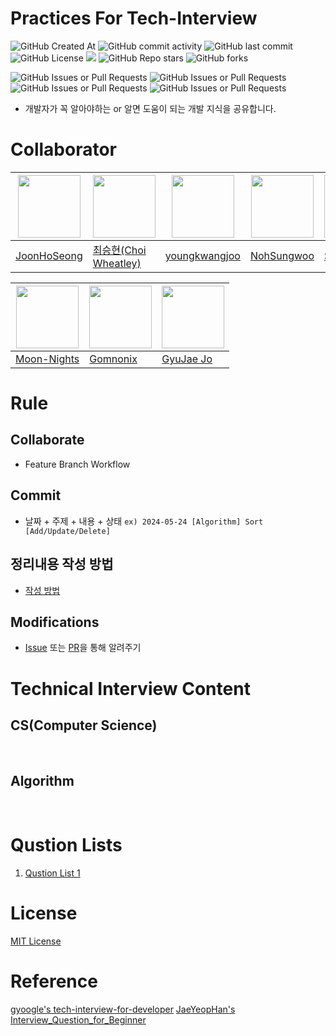 # Practices For Tech-Interview
![GitHub Created At](https://img.shields.io/github/created-at/JoonHoSeong/Practice_TechInterveiw)
![GitHub commit activity](https://img.shields.io/github/commit-activity/t/JoonHoSeong/Practice_TechInterveiw)
![GitHub last commit](https://img.shields.io/github/last-commit/JoonHoSeong/Practice_TechInterveiw)
![GitHub License](https://img.shields.io/github/license/JoonHoSeong/Practice_TechInterveiw)
<a href="https://hits.seeyoufarm.com"><img src="https://hits.seeyoufarm.com/api/count/incr/badge.svg?url=https://github.com/JoonHoSeong/Practice_TechInterveiw&count_bg=%23D2F3FF&title_bg=%235EEAFF&icon=&icon_color=%23E7E7E7&title=Hits&edge_flat=false"/></a>
![GitHub Repo stars](https://img.shields.io/github/stars/JoonHoSeong/Practice_TechInterveiw)
![GitHub forks](https://img.shields.io/github/forks/JoonHoSeong/Practice_TechInterveiw)

![GitHub Issues or Pull Requests](https://img.shields.io/github/issues/JoonHoSeong/Practice_TechInterveiw)
![GitHub Issues or Pull Requests](https://img.shields.io/github/issues-closed/JoonHoSeong/Practice_TechInterveiw)
![GitHub Issues or Pull Requests](https://img.shields.io/github/issues-pr/JoonHoSeong/Practice_TechInterveiw)
![GitHub Issues or Pull Requests](https://img.shields.io/github/issues-pr-closed/JoonHoSeong/Practice_TechInterveiw)

- 개발자가 꼭 알아야하는 or 알면 도움이 되는 개발 지식을 공유합니다.

# Collaborator
|[<img src="https://avatars.githubusercontent.com/u/87454608?v=4" width="100">](https://github.com/JoonHoSeong)|[<img src="https://avatars.githubusercontent.com/u/18757823?v=4" width="100">](https://github.com/ChoiWheatley)|[<img src="https://avatars.githubusercontent.com/u/164307740?v=4" width="100">](https://github.com/youngkwangjoo)|[<img src="https://avatars.githubusercontent.com/u/164475356?v=4" width="100">](https://github.com/NohSungwoo)|[<img src="https://avatars.githubusercontent.com/u/164474193?v=4" width="100">](https://github.com/siangit)| 
|-----------------------------------|---------------------------------------|---------------------------------------|---------------------------------------|---------------------------------------|
|[JoonHoSeong](https://github.com/JoonHoSeong)|[최승현(Choi Wheatley)](https://github.com/ChoiWheatley)|[youngkwangjoo](https://github.com/youngkwangjoo)|[NohSungwoo](https://github.com/NohSungwoo)|[SIANNI](https://github.com/siangit)|

|[<img src="https://avatars.githubusercontent.com/u/164370715?v=4" width="100">](https://github.com/Moon-Nights)|[<img src="https://avatars.githubusercontent.com/u/164334686?v=4" width="100">](https://github.com/Gomnonix)|[<img src="https://avatars.githubusercontent.com/u/66784492?v=4" width="100">](https://github.com/im-niber?tab=repositories)|
|-----------------------------------|-----------------------------------|-----------------------------------|
|[Moon-Nights](https://github.com/Moon-Nights)|[Gomnonix](https://github.com/Gomnonix)|[GyuJae Jo](https://github.com/im-niber?tab=repositories)|

# Rule
## Collaborate
- Feature Branch Workflow

## Commit
- 날짜 + 주제 + 내용 + 상태
`ex) 2024-05-24 [Algorithm] Sort [Add/Update/Delete]`

## 정리내용 작성 방법
- [작성 방법](https://github.com/JoonHoSeong/Practice_TechInterveiw/issues/1)

## Modifications
- [Issue](https://github.com/JoonHoSeong/Practice_TechInterveiw/issues) 또는 [PR](https://github.com/JoonHoSeong/Practice_TechInterveiw/pulls)을 통해 알려주기

# Technical Interview Content
## CS(Computer Science)


<br>

## Algorithm


<br>

# Qustion Lists
1. [Qustion List 1](https://github.com/JoonHoSeong/Practice_TechInterveiw/blob/main/Qustions1.md)

# License
[MIT License](https://github.com/JoonHoSeong/Practice_TechInterveiw/blob/main/LICENSE)

# Reference
[gyoogle's tech-interview-for-developer](https://github.com/gyoogle/tech-interview-for-developer?tab=readme-ov-file)
[JaeYeopHan's Interview_Question_for_Beginner](https://github.com/JaeYeopHan/Interview_Question_for_Beginner)